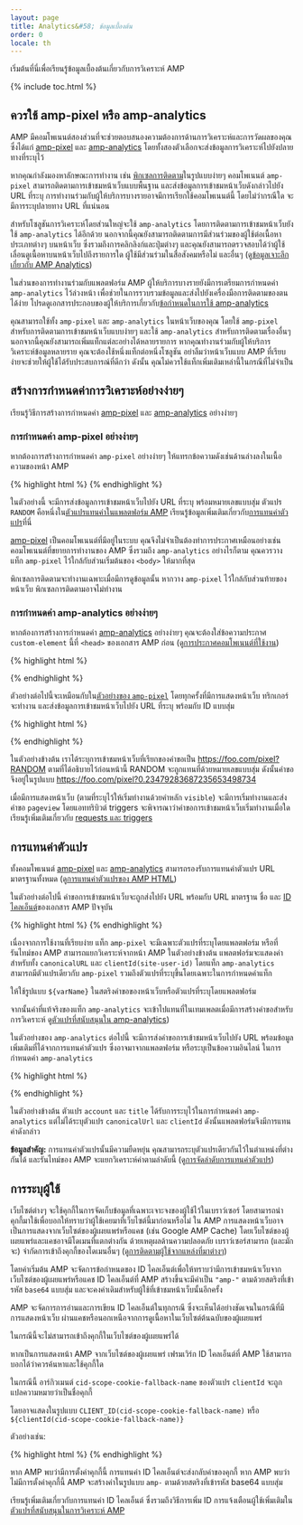 ```yaml
---
layout: page
title: Analytics&#58; ข้อมูลเบื้องต้น
order: 0
locale: th
---
```


เริ่มต้นที่นี่เพื่อเรียนรู้ข้อมูลเบื้องต้นเกี่ยวกับการวิเคราะห์ AMP

{% include toc.html %}

## ควรใช้ amp-pixel หรือ amp-analytics

AMP มีคอมโพเนนต์สองส่วนที่จะช่วยตอบสนองความต้องการด้านการวิเคราะห์และการวัดผลของคุณ ซึ่งได้แก่
[amp-pixel](/docs/reference/amp-pixel.html) และ
[amp-analytics](/docs/reference/extended/amp-analytics.html)
โดยทั้งสองตัวเลือกจะส่งข้อมูลการวิเคราะห์ไปยังปลายทางที่ระบุไว้

หากคุณกำลังมองหาลักษณะการทำงาน เช่น
[พิกเซลการติดตาม](https://en.wikipedia.org/wiki/Web_beacon#Implementation)ในรูปแบบง่ายๆ
คอมโพเนนต์ `amp-pixel` สามารถติดตามการเข้าชมหน้าเว็บแบบพื้นฐาน
และส่งข้อมูลการเข้าชมหน้าเว็บดังกล่าวไปยัง URL ที่ระบุ
การทำงานร่วมกับผู้ให้บริการบางรายอาจมีการเรียกใช้คอมโพเนนต์นี้
โดยไม่ว่ากรณีใด จะมีการระบุปลายทาง URL ที่แน่นอน 

สำหรับโซลูชันการวิเคราะห์โดยส่วนใหญ่จะใช้ `amp-analytics`
โดยการติดตามการเข้าชมหน้าเว็บยังใช้ `amp-analytics` ได้อีกด้วย
นอกจากนี้คุณยังสามารถติดตามการมีส่วนร่วมของผู้ใช้ต่อเนื้อหาประเภทต่างๆ บนหน้าเว็บ
ซึ่งรวมถึงการคลิกลิงก์และปุ่มต่างๆ
และคุณยังสามารถตรวจสอบได้ว่าผู้ใช้เลื่อนดูเนื้อหาบนหน้าเว็บไปถึงรายการใด
ผู้ใช้มีส่วนร่วมในสื่อสังคมหรือไม่ และอื่นๆ
(ดู[ข้อมูลเจาะลึกเกี่ยวกับ AMP Analytics](/docs/guides/analytics/deep_dive_analytics.html))


ในส่วนของการทำงานร่วมกับแพลตฟอร์ม AMP
ผู้ให้บริการบางรายยังมีการเตรียมการกำหนดค่า `amp-analytics` ไว้ล่วงหน้า
เพื่อช่วยในการรวบรวมข้อมูลและส่งไปยังเครื่องมือการติดตามของตนได้ง่าย
โปรดดูเอกสารประกอบของผู้ให้บริการเกี่ยวกับ[ข้อกำหนดในการใช้ amp-analytics](/docs/reference/extended/amp-analytics.html)


คุณสามารถใช้ทั้ง `amp-pixel` และ `amp-analytics` ในหน้าเว็บของคุณ
โดยใช้ `amp-pixel` สำหรับการติดตามการเข้าชมหน้าเว็บแบบง่ายๆ
และใช้ `amp-analytics` สำหรับการติดตามเรื่องอื่นๆ
นอกจากนี้คุณยังสามารถเพิ่มแท็กแต่ละอย่างได้หลายรายการ
หากคุณทำงานร่วมกับผู้ให้บริการวิเคราะห์ข้อมูลหลายราย
คุณจะต้องใช้หนึ่งแท็กต่อหนึ่งโซลูชัน
อย่าลืมว่าหน้าเว็บแบบ AMP ที่เรียบง่ายจะช่วยให้ผู้ใช้ได้รับประสบการณ์ที่ดีกว่า
ดังนั้น คุณไม่ควรใช้แท็กเพิ่มเติมเหล่านี้ในกรณีที่ไม่จำเป็น

## สร้างการกำหนดค่าการวิเคราะห์อย่างง่ายๆ

เรียนรู้วิธีการสร้างการกำหนดค่า 
[amp-pixel](/docs/reference/amp-pixel.html) และ
[amp-analytics](/docs/reference/extended/amp-analytics.html) อย่างง่ายๆ

### การกำหนดค่า amp-pixel อย่างง่ายๆ

หากต้องการสร้างการกำหนดค่า `amp-pixel` อย่างง่ายๆ 
ให้แทรกข้อความดังเช่นด้านล่างลงในเนื้อความของหน้า AMP

{% highlight html %}
<amp-pixel src="https://foo.com/pixel?RANDOM"></amp-pixel>
{% endhighlight %}

ในตัวอย่างนี้
จะมีการส่งข้อมูลการเข้าชมหน้าเว็บไปยัง URL ที่ระบุ พร้อมหมายเลขแบบสุ่ม
ตัวแปร `RANDOM`
คือหนึ่งใน[ตัวแปรแทนค่าในแพลตฟอร์ม AMP](https://github.com/ampproject/amphtml/blob/master/spec/amp-var-substitutions.md)
เรียนรู้ข้อมูลเพิ่มเติมเกี่ยวกับ[การแทนค่าตัวแปร](/docs/guides/analytics/analytics_basics.html#variable-substitution)ที่นี่


[amp-pixel](/docs/reference/amp-pixel.html)
เป็นคอมโพเนนต์ที่มีอยู่ในระบบ
คุณจึงไม่จำเป็นต้องทำการประกาศเหมือนอย่างเช่นคอมโพเนนต์ที่ขยายการทำงานของ
AMP ซึ่งรวมถึง `amp-analytics`
อย่างไรก็ตาม คุณควรวางแท็ก `amp-pixel` ไว้ใกล้กับส่วนเริ่มต้นของ `<body>` ให้มากที่สุด

พิกเซลการติดตามจะทำงานเฉพาะเมื่อมีการดูข้อมูลนั้น
หากวาง `amp-pixel` ไว้ใกล้กับส่วนท้ายของหน้าเว็บ
พิกเซลการติดตามอาจไม่ทำงาน

### การกำหนดค่า amp-analytics อย่างง่ายๆ

หากต้องการสร้างการกำหนดค่า
[amp-analytics](/docs/reference/extended/amp-analytics.html) อย่างง่ายๆ
คุณจะต้องใส่ข้อความประกาศ `custom-element` นี้ที่
`<head>` ของเอกสาร AMP ก่อน (ดู[การประกาศคอมโพเนนต์ที่ใช้งาน](/docs/reference/extended.html#component-inclusion-declaration))


{% highlight html %}
<script async custom-element="amp-analytics" src="https://cdn.ampproject.org/v0/amp-analytics-0.1.js"></script>
{% endhighlight %}

ตัวอย่างต่อไปนี้จะเหมือนกับใน[ตัวอย่างของ `amp-pixel`](/docs/guides/analytics/analytics_basics.html#simple-amp-pixel-configuration)
โดยทุกครั้งที่มีการแสดงหน้าเว็บ
ทริกเกอร์จะทำงาน
และส่งข้อมูลการเข้าชมหน้าเว็บไปยัง URL ที่ระบุ พร้อมกับ ID แบบสุ่ม 

{% highlight html %}
<amp-analytics>
<script type="application/json">
{
  "requests": {
    "pageview": "https://foo.com/pixel?RANDOM",
  },
  "triggers": {
    "trackPageview": {
      "on": "visible",
      "request": "pageview"
    }
  }
}
</script>
</amp-analytics>
{% endhighlight %}

ในตัวอย่างข้างต้น เราได้ระบุการเข้าชมหน้าเว็บที่เรียกของคำขอเป็น https://foo.com/pixel?RANDOM ตามที่ได้อธิบายไว้ก่อนหน้านี้ RANDOM จะถูกแทนที่ด้วยหมายเลขแบบสุ่ม ดังนั้นคำขอจึงอยู่ในรูปแบบ https://foo.com/pixel?0.23479283687235653498734

เมื่อมีการแสดงหน้าเว็บ
(ตามที่ระบุไว้ให้เริ่มทำงานด้วยคำหลัก `visible`)
จะมีการเริ่มทำงานและส่งคำขอ `pageview`
โดยแอททริบิวต์ triggers จะพิจารณาว่าคำขอการเข้าชมหน้าเว็บเริ่มทำงานเมื่อใด
เรียนรู้เพิ่มเติมเกี่ยวกับ [requests และ triggers](/docs/guides/analytics/deep_dive_analytics.html#requests-triggers--transports)

## การแทนค่าตัวแปร

ทั้งคอมโพเนนต์ [amp-pixel](/docs/reference/amp-pixel.html) และ
[amp-analytics](/docs/reference/extended/amp-analytics.html) สามารถรองรับการแทนค่าตัวแปร URL มาตรฐานทั้งหมด (ดู[การแทนค่าตัวแปรของ AMP HTML](https://github.com/ampproject/amphtml/blob/master/spec/amp-var-substitutions.md))


ในตัวอย่างต่อไปนี้
คำขอการเข้าชมหน้าเว็บจะถูกส่งไปยัง URL
พร้อมกับ URL มาตรฐาน ชื่อ และ
[ID ไคลเอ็นต์](/docs/guides/analytics/analytics_basics.html#user-identification)ของเอกสาร AMP ปัจจุบัน

{% highlight html %}
<amp-pixel src="https://example.com/analytics?url=${canonicalUrl}&title=${title}&clientId=${clientId(site-user-id)}"></amp-pixel>
{% endhighlight %}

เนื่องจากการใช้งานที่เรียบง่าย
แท็ก `amp-pixel` จะมีเฉพาะตัวแปรที่ระบุโดยแพลตฟอร์ม
หรือที่รันไทม์ของ AMP สามารถแยกวิเคราะห์จากหน้า AMP
ในตัวอย่างข้างต้น
แพลตฟอร์มจะแสดงค่าสำหรับทั้ง
`canonicalURL` และ `clientId(site-user-id)`
โดยแท็ก `amp-analytics` สามารถมีตัวแปรเดียวกับ `amp-pixel`
รวมถึงตัวแปรที่ระบุขึ้นโดยเฉพาะในการกำหนดค่าแท็ก

ให้ใช้รูปแบบ `${varName}` ในสตริงคำขอของหน้าเว็บหรือตัวแปรที่ระบุโดยแพลตฟอร์ม

จากนั้นค่าที่แท้จริงของแท็ก `amp-analytics` จะเข้าไปแทนที่ในเทมเพลตเมื่อมีการสร้างคำขอสำหรับการวิเคราะห์
ดู[ตัวแปรที่สนับสนุนใน amp-analytics](https://github.com/ampproject/amphtml/blob/master/extensions/amp-analytics/analytics-vars.md))


ในตัวอย่างของ `amp-analytics` ต่อไปนี้
จะมีการส่งคำขอการเข้าชมหน้าเว็บไปยัง URL
พร้อมข้อมูลเพิ่มเติมที่ได้จากการแทนค่าตัวแปร
ซึ่งอาจมาจากแพลตฟอร์ม
หรือระบุเป็นข้อความอินไลน์
ในการกำหนดค่า `amp-analytics`

{% highlight html %}
<amp-analytics>
<script type="application/json">
{
  "requests": {
    "pageview":"https://example.com/analytics?url=${canonicalUrl}&title=${title}&acct=${account}&clientId=${clientId(site-user-id)}",
  },
  "vars": {
    "account": "ABC123",
  },
  "triggers": {
    "someEvent": {
      "on": "visible",
      "request": "pageview",
      "vars": {
        "title": "My homepage",
      }
    }
  }  
}
</script>
</amp-analytics>
{% endhighlight %}

ในตัวอย่างข้างต้น 
ตัวแปร `account` และ `title` ได้รับการระบุไว้ในการกำหนดค่า
`amp-analytics`
แต่ไม่ได้ระบุตัวแปร `canonicalUrl` และ `clientId`
ดังนั้นแพลตฟอร์มจึงมีการแทนค่าดังกล่าว

**ข้อมูลสำคัญ:** การแทนค่าตัวแปรนั้นมีความยืดหยุ่น
คุณสามารถระบุตัวแปรเดียวกันไว้ในตำแหน่งที่ต่างกันได้
และรันไทม์ของ AMP จะแยกวิเคราะห์ค่าตามลำดับนี้
(ดู[การจัดลำดับการแทนค่าตัวแปร](/docs/guides/analytics/deep_dive_analytics.html#variable-substitution-ordering))

## การระบุผู้ใช้

เว็บไซต์ต่างๆ จะใช้คุกกี้ในการจัดเก็บข้อมูลที่เฉพาะเจาะจงของผู้ใช้ไว้ในเบราว์เซอร์
โดยสามารถนำคุกกี้มาใช้เพื่อบอกให้ทราบว่าผู้ใช้เคยมาที่เว็บไซต์นี้มาก่อนหรือไม่
ใน AMP
การแสดงหน้าเว็บอาจเป็นการแสดงจากเว็บไซต์ของผู้เผยแพร่หรือแคช
(เช่น Google AMP Cache)
โดยเว็บไซต์ของผู้เผยแพร่และแคชอาจมีโดเมนที่แตกต่างกัน
ด้วยเหตุผลด้านความปลอดภัย
เบราว์เซอร์สามารถ (และมักจะ) จำกัดการเข้าถึงคุกกี้ของโดเมนอื่นๆ
(ดู[การติดตามผู้ใช้จากแหล่งที่มาต่างๆ](https://github.com/ampproject/amphtml/blob/master/extensions/amp-analytics/cross-origin-tracking.md))


โดยค่าเริ่มต้น
AMP จะจัดการข้อกำหนดของ ID ไคลเอ็นต์เพื่อให้ทราบว่ามีการเข้าชมหน้าเว็บจากเว็บไซต์ของผู้เผยแพร่หรือแคช
ID ไคลเอ็นต์ที่ AMP สร้างขึ้นจะมีค่าเป็น `"amp-"`
ตามด้วยสตริงที่เข้ารหัส `base64` แบบสุ่ม และจะคงค่าเดิมสำหรับผู้ใช้ที่เข้าชมหน้าเว็บนั้นอีกครั้ง


AMP จะจัดการการอ่านและการเขียน ID ไคลเอ็นต์ในทุกกรณี
ซึ่งจะเห็นได้อย่างชัดเจนในกรณีที่มีการแสดงหน้าเว็บ
ผ่านแคชหรือนอกเหนือจากการดูเนื้อหาในเว็บไซต์ต้นฉบับของผู้เผยแพร่

ในกรณีนี้จะไม่สามารถเข้าถึงคุกกี้ในเว็บไซต์ของผู้เผยแพร่ได้

หากเป็นการแสดงหน้า AMP จากเว็บไซต์ของผู้เผยแพร่
เฟรมเวิร์ก ID ไคลเอ็นต์ที่ AMP ใช้สามารถบอกได้ว่าควรค้นหาและใช้คุกกี้ใด

ในกรณีนี้
อาร์กิวเมนต์ `cid-scope-cookie-fallback-name` ของตัวแปร `clientId` จะถูกแปลความหมายว่าเป็นชื่อคุกกี้

โดยอาจแสดงในรูปแบบ
`CLIENT_ID(cid-scope-cookie-fallback-name)` หรือ
`${clientId(cid-scope-cookie-fallback-name)}`

ตัวอย่างเช่น:

{% highlight html %}
<amp-pixel src="https://foo.com/pixel?cid=CLIENT_ID(site-user-id-cookie-fallback-name)"></amp-pixel>
{% endhighlight %}

หาก AMP พบว่ามีการตั้งค่าคุกกี้นี้
การแทนค่า ID ไคลเอ็นต์จะส่งกลับค่าของคุกกี้
หาก AMP พบว่าไม่มีการตั้งค่าคุกกี้นี้
AMP จะสร้างค่าในรูปแบบ `amp-`
ตามด้วยสตริงที่เข้ารหัส base64 แบบสุ่ม

เรียนรู้เพิ่มเติมเกี่ยวกับการแทนค่า ID ไคลเอ็นต์
ซึ่งรวมถึงวิธีการเพิ่ม ID การแจ้งเตือนผู้ใช้เพิ่มเติมใน[ตัวแปรที่สนับสนุนในการวิเคราะห์ AMP](https://github.com/ampproject/amphtml/blob/master/extensions/amp-analytics/analytics-vars.md)
